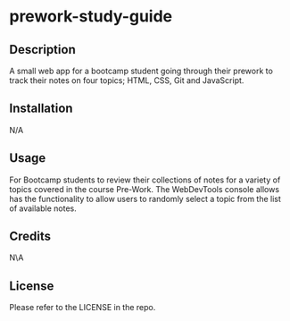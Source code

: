 # prework-study-guide

## Description

A small web app for a bootcamp student going through their prework to track their notes on four topics; HTML, CSS, Git and JavaScript.

## Installation

N/A

## Usage

For Bootcamp students to review their collections of notes for a variety of topics covered in the course Pre-Work. The WebDevTools console allows has the functionality to allow users to randomly select a topic from the list of available notes.

## Credits

N\A

## License

Please refer to the LICENSE in the repo.
